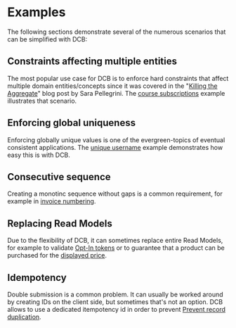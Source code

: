 # Examples

The following sections demonstrate several of the numerous scenarios that can be simplified with DCB:

## Constraints affecting multiple entities

The most popular use case for DCB is to enforce hard constraints that affect multiple domain entities/concepts since it was covered in the "[Killing the Aggregate](https://sara.event-thinking.io/2023/04/kill-aggregate-chapter-1-I-am-here-to-kill-the-aggregate.html)" blog post by Sara Pellegrini.
The [course subscriptions](course-subscriptions.md) example illustrates that scenario.

## Enforcing global uniqueness

Enforcing globally unique values is one of the evergreen-topics of eventual consistent applications. The [unique username](unique-username.md) example demonstrates how easy this is with DCB.

## Consecutive sequence

Creating a monotinc sequence without gaps is a common requirement, for example in [invoice numbering](invoice-number.md).

## Replacing Read Models

Due to the flexibility of DCB, it can sometimes replace entire Read Models, for example to validate [Opt-In tokens](opt-in-token.md) or to guarantee that a product can be purchased for the [displayed price](dynamic-product-price.md).

## Idempotency

Double submission is a common problem. It can usually be worked around by creating IDs on the client side, but sometimes that's not an option.
DCB allows to use a dedicated itempotency id in order to prevent [Prevent record duplication](prevent-record-duplication.md).